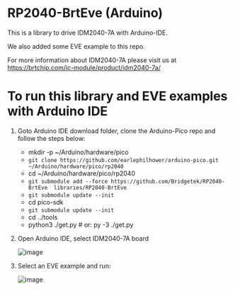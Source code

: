 # RP2040-BrtEve (Arduino) 

This is a library to drive IDM2040-7A with Arduino-IDE.

We also added some EVE example to this repo.

For more information about IDM2040-7A please visit us at https://brtchip.com/ic-module/product/idm2040-7a/

# To run this library and EVE examples with Arduino IDE

1. Goto Arduino IDE download folder, clone the Arduino-Pico repo and follow the steps below:
    * mkdir -p ~/Arduino/hardware/pico   
    * `git clone https://github.com/earlephilhower/arduino-pico.git ~/Arduino/hardware/pico/rp2040`   
    * cd ~/Arduino/hardware/pico/rp2040        
    * `git submodule add --force https://github.com/Bridgetek/RP2040-BrtEve  libraries/RP2040-BrtEve`  
    * `git submodule update --init`   
    * cd pico-sdk   
    * `git submodule update --init`   
    * cd ../tools   
    * python3 ./get.py # or: py -3 ./get.py  
    
2. Open Arduino IDE, select IDM2040-7A board
   
   ![image](https://user-images.githubusercontent.com/48436368/209924942-242e1a02-795b-4385-a667-da5c7816230d.png)
  
3. Select an EVE example and run:

   ![image](https://user-images.githubusercontent.com/48436368/209924823-cc57825d-e93e-4412-b88f-f21393bb25dd.png)

    
    
